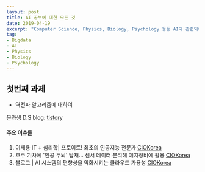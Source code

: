 ```yaml
---
layout: post
title: AI 공부에 대한 모든 것 
date: 2019-04-19
excerpt: "Computer Science, Physics, Biology, Psychology 등등 AI와 관련되어 있는 것들"
tag:
- Bigdata
- AI
- Physics
- Biology
- Psychology
---
```


## 첫번째 과제 
* 역전파 알고리즘에 대하여 


문과생 D.S blog: [tistory](https://sacko.tistory.com)





#### 주요 이슈들 

1. 이재용 IT + 심리학| 프로이트! 최초의 인공지능 전문가 [CIOKorea](https://www.ciokorea/news/121257)
2. 호주 기차에 '인공 두뇌' 탑재... 센서 데이터 분석해 예지정비에 활용 [CIOKorea](https://www.ciokorea/t/22000/AI/121235)
3. 블로그 | AI 시스템의 편향성을 악화시키는 클라우드 가용성 [CIOKorea](https://www.ciokorea/t/22000/ai/120539)
